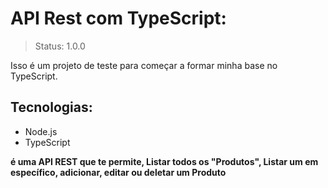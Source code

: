 # API Rest com TypeScript:

> Status: 1.0.0

Isso é um projeto de teste para começar a formar minha base no TypeScript.

## Tecnologias:
- Node.js
- TypeScript

**é uma API REST que te permite, Listar todos os "Produtos", Listar um em específico, adicionar, editar ou deletar um Produto**
